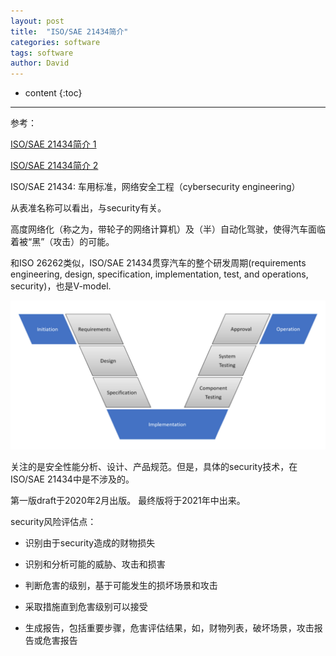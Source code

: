```yaml
---
layout: post
title:  "ISO/SAE 21434简介"
categories: software
tags: software
author: David
---
```


* content
{:toc}

---

参考：

[ISO/SAE 21434简介 1](https://www.security-analyst.org/iso-sae-21434/)

[ISO/SAE 21434简介 2](https://www.perforce.com/blog/qac/ISO-21434-Compliance)

ISO/SAE 21434: 车用标准，网络安全工程（cybersecurity engineering）

从表准名称可以看出，与security有关。

高度网络化（称之为，带轮子的网络计算机）及（半）自动化驾驶，使得汽车面临着被“黑”（攻击）的可能。

和ISO 26262类似，ISO/SAE 21434贯穿汽车的整个研发周期(requirements engineering, design, specification, implementation, test, and operations, security)，也是V-model.

![AMBA bus version](https://github.com/titron/titron.github.io/raw/master/img/2020-12-09-ISO_SAE21434_V_Model.png)

关注的是安全性能分析、设计、产品规范。但是，具体的security技术，在ISO/SAE 21434中是不涉及的。

第一版draft于2020年2月出版。
最终版将于2021年中出来。

security风险评估点：

* 识别由于security造成的财物损失

* 识别和分析可能的威胁、攻击和损害

* 判断危害的级别，基于可能发生的损坏场景和攻击

* 采取措施直到危害级别可以接受

* 生成报告，包括重要步骤，危害评估结果，如，财物列表，破坏场景，攻击报告或危害报告

